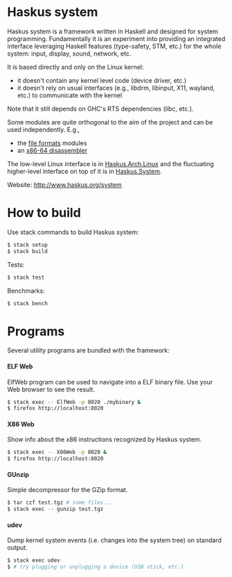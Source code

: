 # Haskus system

Haskus system is a framework written in Haskell and designed for system
programming. Fundamentally it is an experiment into providing an integrated
interface leveraging Haskell features (type-safety, STM, etc.) for the whole
system: input, display, sound, network, etc.

It is based directly and only on the Linux kernel:

* it doesn't contain any kernel level code (device driver, etc.)
* it doesn't rely on usual interfaces (e.g., libdrm, libinput, X11, wayland,
  etc.) to communicate with the kernel

Note that it still depends on GHC's RTS dependencies (libc, etc.).

Some modules are quite orthogonal to the aim of the project and can be used
independently. E.g.,

* the [file formats](src/lib/Haskus/Format) modules
* an [x86-64 disassembler](src/lib/Haskus/Arch/X86_64/Disassembler.hs)

The low-level Linux interface is in
[Haskus.Arch.Linux](src/lib/Haskus/Arch/Linux) and the fluctuating higher-level
interface on top of it is in [Haskus.System](src/lib/Haskus/System).

Website: http://www.haskus.org/system

# How to build

Use stack commands to build Haskus system:

```bash
$ stack setup
$ stack build
```

Tests:
```bash
$ stack test
```

Benchmarks:
```bash
$ stack bench
```
# Programs

Several utility programs are bundled with the framework:

#### ELF Web

ElfWeb program can be used to navigate into a ELF binary file. Use your Web
browser to see the result.

```bash
$ stack exec -- ElfWeb -p 8020 ./mybinary &
$ firefox http://localhost:8020
```

#### X86 Web

Show info about the x86 instructions recognized by Haskus system.

```bash
$ stack exec -- X86Web -p 8020 &
$ firefox http://localhost:8020
```

#### GUnzip

Simple decompressor for the GZip format.

```bash
$ tar czf test.tgz # some files...
$ stack exec -- gunzip test.tgz
```

#### udev

Dump kernel system events (i.e. changes into the system tree) on standard output.

```bash
$ stack exec udev
$ # try plugging or unplugging a device (USB stick, etc.)
```
